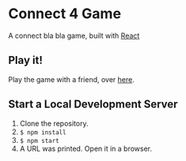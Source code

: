 # Connect 4 Game

A connect bla bla game, built with [React](https://reactjs.org/)

## Play it!

Play the game with a friend, over [here](https://anatshoval.github.io/connect4-anat-pola/).

## Start a Local Development Server

1. Clone the repository.
1. `$ npm install`
1. `$ npm start`
1. A URL was printed. Open it in a browser.
